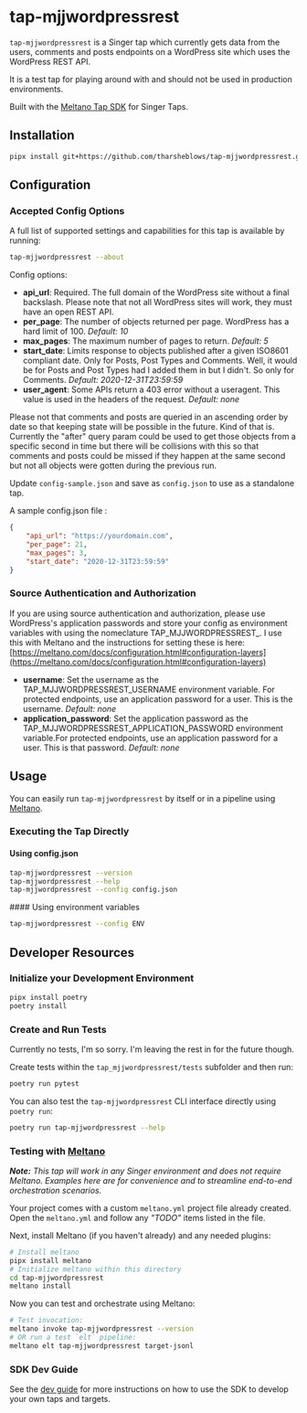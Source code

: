 # tap-mjjwordpressrest

`tap-mjjwordpressrest` is a Singer tap which currently gets data from the users, comments and posts endpoints on a WordPress site which uses the WordPress REST API.

It is a test tap for playing around with and should not be used in production environments.

Built with the [Meltano Tap SDK](https://sdk.meltano.com) for Singer Taps.

## Installation


```bash
pipx install git+https://github.com/tharsheblows/tap-mjjwordpressrest.git
```

## Configuration

### Accepted Config Options

A full list of supported settings and capabilities for this
tap is available by running:

```bash
tap-mjjwordpressrest --about
```

Config options:
- **api_url**: Required. The full domain of the WordPress site without a final backslash. Please note that not all WordPress sites will work, they must have an open REST API.
- **per_page**: The number of objects returned per page. WordPress has a hard limit of 100. *Default: 10*
- **max_pages**: The maximum number of pages to return. *Default: 5*
- **start_date**: Limits response to objects published after a given ISO8601 compliant date. Only for Posts, Post Types and Comments. Well, it would be for Posts and Post Types had I added them in but I didn't. So only for Comments. *Default: 2020-12-31T23:59:59*
- **user_agent**: Some APIs return a 403 error without a useragent. This value is used in the headers of the request. *Default: none*


Please not that comments and posts are queried in an ascending order by date so that keeping state will be possible in the future. Kind of that is. Currently the "after" query param could be used to get those objects from a specific second in time but there will be collisions with this so that comments and posts could be missed if they happen at the same second but not all objects were gotten during the previous run.

Update `config-sample.json` and save as `config.json` to use as a standalone tap.

A sample config.json file :

```json
{
	"api_url": "https://yourdomain.com",
	"per_page": 21,
	"max_pages": 3,
	"start_date": "2020-12-31T23:59:59"
}
```

### Source Authentication and Authorization

If you are using source authentication and authorization, please use WordPress's application passwords and store your config as environment variables with using the nomeclature TAP_MJJWORDPRESSREST_<capitalised key name>. I use this with Meltano and the instructions for setting these is here: [https://meltano.com/docs/configuration.html#configuration-layers](https://meltano.com/docs/configuration.html#configuration-layers)

- **username**: Set the username as the TAP_MJJWORDPRESSREST_USERNAME environment variable. For protected endpoints, use an application password for a user. This is the username.  *Default: none*
- **application_password**: Set the application password as the TAP_MJJWORDPRESSREST_APPLICATION_PASSWORD environment variable.For protected endpoints, use an application password for a user. This is that password. *Default: none*


## Usage

You can easily run `tap-mjjwordpressrest` by itself or in a pipeline using [Meltano](https://meltano.com/).

### Executing the Tap Directly

#### Using config.json

```bash
tap-mjjwordpressrest --version
tap-mjjwordpressrest --help
tap-mjjwordpressrest --config config.json
```

#### Using environment variables
```bash
tap-mjjwordpressrest --config ENV
```

## Developer Resources

### Initialize your Development Environment

```bash
pipx install poetry
poetry install
```

### Create and Run Tests

Currently no tests, I'm so sorry. I'm leaving the rest in for the future though.

Create tests within the `tap_mjjwordpressrest/tests` subfolder and
  then run:

```bash
poetry run pytest
```

You can also test the `tap-mjjwordpressrest` CLI interface directly using `poetry run`:

```bash
poetry run tap-mjjwordpressrest --help
```

### Testing with [Meltano](https://www.meltano.com)

_**Note:** This tap will work in any Singer environment and does not require Meltano.
Examples here are for convenience and to streamline end-to-end orchestration scenarios._

Your project comes with a custom `meltano.yml` project file already created. Open the `meltano.yml` and follow any _"TODO"_ items listed in
the file.

Next, install Meltano (if you haven't already) and any needed plugins:

```bash
# Install meltano
pipx install meltano
# Initialize meltano within this directory
cd tap-mjjwordpressrest
meltano install
```

Now you can test and orchestrate using Meltano:

```bash
# Test invocation:
meltano invoke tap-mjjwordpressrest --version
# OR run a test `elt` pipeline:
meltano elt tap-mjjwordpressrest target-jsonl
```

### SDK Dev Guide

See the [dev guide](https://sdk.meltano.com/en/latest/dev_guide.html) for more instructions on how to use the SDK to
develop your own taps and targets.
